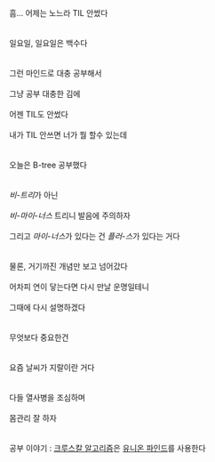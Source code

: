 흠... 어제는 노느라 TIL 안썼다
<br><br><br>
일요일, 일요일은 백수다
<br><br><br>
그런 마인드로 대충 공부해서
<br><br>
그냥 공부 대충한 김에
<br><br>
어젠 TIL도 안썼다
<br><br>
내가 TIL 안쓰면 너가 뭘 할수 있는데
<br><br><br>
오늘은 B-tree 공부했다
<br><br><br>
*비-트리*가 아닌
<br><br>
*비-마이-너스* 트리니 발음에 주의하자
<br><br>
그리고 *마이-너스*가 있다는 건 *플러-스*가 있다는 거다
<br><br><br>
물론, 거기까진 개념만 보고 넘어갔다
<br><br>
어차피 연이 닿는다면 다시 만날 운명일테니
<br><br>
그때에 다시 설명하겠다
<br><br><br>
무엇보다 중요한건
<br><br><br>
요즘 날씨가 지랄이란 거다
<br><br><br>
다들 열사병을 조심하며
<br><br>
몸관리 잘 하자
<br><br><br>
공부 이야기 : [크루스칼 알고리즘](../reviews/function_word/kruskal.md)은 [유니온 파인드](../reviews/function_word/kruskal.md#-유니온-파인드)를 사용한다